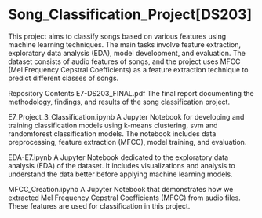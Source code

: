 # Song_Classification_Project[DS203]
 
This project aims to classify songs based on various features using machine learning techniques. The main tasks involve feature extraction, exploratory data analysis (EDA), model development, and evaluation. The dataset consists of audio features of songs, and the project uses MFCC (Mel Frequency Cepstral Coefficients) as a feature extraction technique to predict different classes of songs.

Repository Contents
E7-DS203_FINAL.pdf
The final report documenting the methodology, findings, and results of the song classification project.

E7_Project_3_Classification.ipynb
A Jupyter Notebook for developing and training classification models using k-means clustering, svm and randomforest classification models. The notebook includes data preprocessing, feature extraction (MFCC), model training, and evaluation.

EDA-E7.ipynb
A Jupyter Notebook dedicated to the exploratory data analysis (EDA) of the dataset. It includes visualizations and analysis to understand the data better before applying machine learning models.

MFCC_Creation.ipynb
A Jupyter Notebook that demonstrates how we extracted Mel Frequency Cepstral Coefficients (MFCC) from audio files. These features are used for classification in this project.
